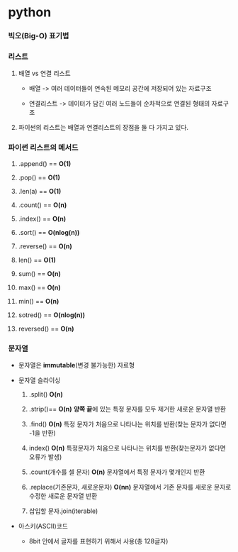 # python

### 빅오(Big-O) 표기법

### 리스트

1. 배열 vs 연결 리스트
   
   - 배열 -> 여러 데이터들이 연속된 메모리 공간에 저장되어 있는 자료구조
   
   - 연결리스트 -> 데이터가 담긴 여러 노드들이 순차적으로 연결된 형태의 자료구조

2. 파이썬의 리스트는 배열과 연결리스트의 장점을 둘 다 가지고 있다.

### 파이썬 리스트의 메서드

1. .append() == **O(1)**

2. .pop() == **O(1)**

3. .len(a) == **O(1)**

4. .count() == **O(n)**

5. .index() == **O(n)**

6. .sort() == **O(nlog(n))**

7. .reverse() == **O(n)**

8. len() == **O(1)**

9. sum() == **O(n)**

10. max() == **O(n)**

11. min() == **O(n)**

12. sotred() == **O(nlog(n))**

13. reversed() == **O(n)**

### 문자열

- 문자열은 **immutable**(변경 불가능한) 자료형

- 문자열 슬라이싱
  
  1. .split() **O(n)**
  
  2. .strip()== **O(n)** **양쪽 끝**에 있는 특정 문자를 모두 제거한 새로운 문자열 반환
  
  3. .find() **O(n)**  특정 문자가 처음으로 나타나는 위치를 반환(찾는 문자가 없다면 -1을 반환)
  
  4. index() **O(n)** 특정문자가 처음으로 나타나는 위치를 반환(찾는문자가 없다면 오류가 발생)
  
  5. .count(개수를 셀 문자) **O(n)** 문자열에서 특정 문자가 몇개인지 반환
  
  6. .replace(기존문자, 새로운문자)  **O(nn)** 문자열에서 기존 문자를 새로운 문자로 수정한 새로운 문자열 반환
  
  7. 삽입할 문자.join(iterable)

- 아스키(ASCII)코드
  
  - 8bit 안에서 글자를 표현하기 위해서 사용(총 128글자)
